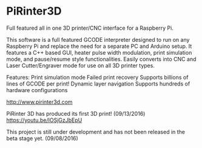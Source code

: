 # PiRinter3D
Full featured all in one 3D printer/CNC interface for a Raspberry Pi. 

This software is a full featured GCODE interpreter designed to run on any Raspberry Pi and replace the need for a separate PC and Arduino setup. It features a C++ based GUI, heater pulse width modulation, print simulation mode, and pause/resume style functionalities. Easily converts into CNC and Laser Cutter/Engraver mode for use on all 3D printer types.

Features:
Print simulation mode
Failed print recovery
Supports billions of lines of GCODE per print!
Dynamic layer navigation
Supports hundreds of hardware configurations

http://www.pirinter3d.com

PiRinter 3D has produced its first 3D print! (09/13/2016)
https://youtu.be/IOSjGzJbEpU

This project is still under development and has not been released in the beta stage yet. (09/08/2016)
